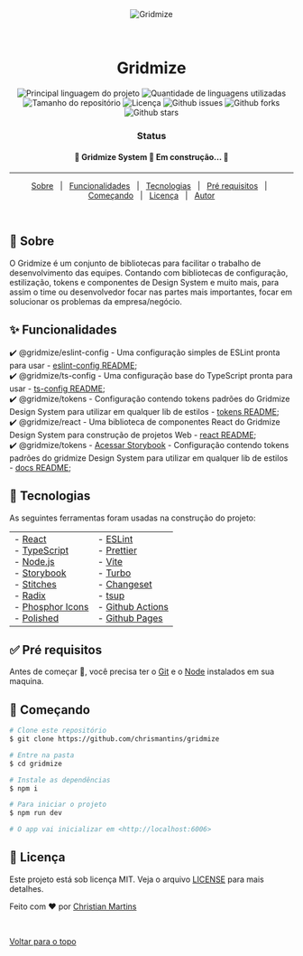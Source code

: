 <div align="center" id="top"> 
  <img src="./.github/app.gif" alt="Gridmize" />

&#xa0;

  <!-- <a href="https://gridmize.netlify.com">Demo</a> -->
</div>

<h1 align="center">Gridmize</h1>

<p align="center">
  <img alt="Principal linguagem do projeto" src="https://img.shields.io/github/languages/top/chrismantins/gridmize?color=56BEB8">

  <img alt="Quantidade de linguagens utilizadas" src="https://img.shields.io/github/languages/count/chrismantins/gridmize?color=56BEB8">

  <img alt="Tamanho do repositório" src="https://img.shields.io/github/repo-size/chrismantins/gridmize?color=56BEB8">

  <img alt="Licença" src="https://img.shields.io/github/license/chrismantins/gridmize?color=56BEB8">

  <img alt="Github issues" src="https://img.shields.io/github/issues/chrismantins/gridmize?color=56BEB8" />

  <img alt="Github forks" src="https://img.shields.io/github/forks/chrismantins/gridmize?color=56BEB8" />

  <img alt="Github stars" src="https://img.shields.io/github/stars/chrismantins/gridmize?color=56BEB8" />
</p>

<h3 align="center">Status</h1>

<h4 align="center">
	🚧  Gridmize System 🚀 Em construção...  🚧
</h4>

<hr>

<p align="center">
  <a href="#dart-sobre">Sobre</a> &#xa0; | &#xa0; 
  <a href="#sparkles-funcionalidades">Funcionalidades</a> &#xa0; | &#xa0;
  <a href="#rocket-tecnologias">Tecnologias</a> &#xa0; | &#xa0;
  <a href="#white_check_mark-pré-requisitos">Pré requisitos</a> &#xa0; | &#xa0;
  <a href="#checkered_flag-começando">Começando</a> &#xa0; | &#xa0;
  <a href="#memo-licença">Licença</a> &#xa0; | &#xa0;
  <a href="https://github.com/chrismantins" target="_blank">Autor</a>
</p>

<br>

## :dart: Sobre

O Gridmize é um conjunto de bibliotecas para facilitar o trabalho de desenvolvimento das equipes. Contando com bibliotecas de configuração, estilização, tokens e componentes de Design System e muito mais, para assim o time ou desenvolvedor focar nas partes mais importantes, focar em solucionar os problemas da empresa/negócio.

## :sparkles: Funcionalidades

:heavy_check_mark: @gridmize/eslint-config - Uma configuração simples de ESLint pronta para usar - [eslint-config README](/packages/eslint-config/README.md); \
:heavy_check_mark: @gridmize/ts-config - Uma configuração base do TypeScript pronta para usar - [ts-config README](/packages/ts-config/README.md); \
:heavy_check_mark: @gridmize/tokens - Configuração contendo tokens padrões do Gridmize Design System para utilizar em qualquer lib de estilos - [tokens README](/packages/tokens/README.md); \
:heavy_check_mark: @gridmize/react - Uma biblioteca de componentes React do Gridmize Design System para construção de projetos Web - [react README](/packages/react/README.md); \
:heavy_check_mark: @gridmize/tokens - <a href="https://chrismantins.github.io/gridmize/" target="_blank">Acessar Storybook</a> - Configuração contendo tokens padrões do gridmize Design System para utilizar em qualquer lib de estilos - [docs README](/packages/docs/README.md);

## :rocket: Tecnologias

As seguintes ferramentas foram usadas na construção do projeto:

<table>
  <td style="border: none;">
  - <a href="https://reactjs.org/" target="_blank">React</a><br />
  - <a href="https://www.typescriptlang.org/" target="_blank">TypeScript</a><br />
  - <a href="https://nodejs.org/" target="_blank">Node.js</a><br />
  - <a href="https://storybook.js.org/" target="_blank">Storybook</a><br />
  - <a href="https://stitches.dev/" target="_blank">Stitches</a><br />
  - <a href="https://www.radix-ui.com/" target="_blank">Radix</a><br />
  - <a href="https://phosphoricons.com/" target="_blank">Phosphor Icons</a><br />
  - <a href="https://polished.js.org/" target="_blank">Polished</a><br />

  </td>
  <td style="border: none;">
  - <a href="https://eslint.org" target="_blank">ESLint</a><br />
  - <a href="https://prettier.io/" target="_blank">Prettier</a><br />
  - <a href="https://vitejs.dev/" target="_blank">Vite</a><br />
  - <a href="https://turbo.build/" target="_blank">Turbo</a><br />
  - <a href="https://github.com/changesets/changesets" target="_blank">Changeset</a><br />
  - <a href="https://tsup.egoist.dev/" target="_blank">tsup</a><br />
  - <a href="https://github.com/features/actions" target="_blank">Github Actions</a><br />
  - <a href="https://pages.github.com/" target="_blank">Github Pages</a><br />
  </td>
</table>

## :white_check_mark: Pré requisitos

Antes de começar :checkered_flag:, você precisa ter o <a href="https://git-scm.com" target="_blank">Git</a> e o <a href="https://git-scm.com" target="_blank">Node</a> instalados em sua maquina.

## :checkered_flag: Começando

```bash
# Clone este repositório
$ git clone https://github.com/chrismantins/gridmize

# Entre na pasta
$ cd gridmize

# Instale as dependências
$ npm i

# Para iniciar o projeto
$ npm run dev

# O app vai inicializar em <http://localhost:6006>
```

## :memo: Licença

Este projeto está sob licença MIT. Veja o arquivo [LICENSE](LICENSE) para mais detalhes.

Feito com :heart: por <a href="https://github.com/chrismantins" target="_blank">Christian Martins</a>

&#xa0;

<a href="#top">Voltar para o topo</a>
